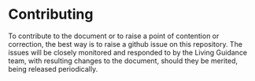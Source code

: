 # Contributing
To contribute to the document or to raise a point of contention or correction, the best way is to raise a github issue on this repository. The issues will be closely monitored and responded to by the Living Guidance team, with resulting changes to the document, should they be merited, being released periodically.